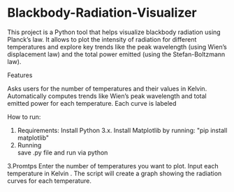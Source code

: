 # Blackbody-Radiation-Visualizer
This project is a Python tool that helps visualize blackbody radiation using Planck’s law. It allows  to plot the intensity of radiation for different temperatures and explore key trends like the peak wavelength (using Wien’s displacement law) and the total power emitted (using the Stefan-Boltzmann law). 



Features

Asks users for the number of temperatures and their values in Kelvin.
Automatically computes trends like Wien’s peak wavelength and total emitted power for each temperature.
Each curve is labeled 

How to run:

1. Requirements:
Install Python 3.x.
Install Matplotlib by running:
"pip install matplotlib"
2. Running  
save .py file and run via python 

3.Promtps
Enter the number of temperatures you want to plot.
Input each temperature in Kelvin .
The script will create a graph showing the radiation curves for each temperature.


